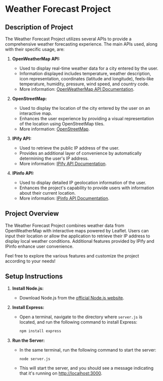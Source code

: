 # Weather Forecast Project
## Description of Project

The Weather Forecast Project utilizes several APIs to provide a comprehensive weather forecasting experience. The main APIs used, along with their specific usage, are:

1. **OpenWeatherMap API:**
   - Used to display real-time weather data for a city entered by the user.
   - Information displayed includes temperature, weather description, icon representation, coordinates (latitude and longitude), feels-like temperature, humidity, pressure, wind speed, and country code.
   - More information: [OpenWeatherMap API Documentation](https://openweathermap.org/api).

2. **OpenStreetMap:**
   - Used to display the location of the city entered by the user on an interactive map.
   - Enhances the user experience by providing a visual representation of the location using OpenStreetMap tiles.
   - More information: [OpenStreetMap](https://www.openstreetmap.org/).

3. **IPify API:**
   - Used to retrieve the public IP address of the user.
   - Provides an additional layer of convenience by automatically determining the user's IP address.
   - More information: [IPify API Documentation](https://www.ipify.org/).

4. **IPinfo API:**
   - Used to display detailed IP geolocation information of the user.
   - Enhances the project's capability to provide users with information about their current location.
   - More information: [IPinfo API Documentation](https://ipinfo.io/developers).


## Project Overview

The Weather Forecast Project combines weather data from OpenWeatherMap with interactive maps powered by Leaflet. Users can input their location or allow the application to retrieve their IP address to display local weather conditions. Additional features provided by IPify and IPinfo enhance user convenience.

Feel free to explore the various features and customize the project according to your needs!

## Setup Instructions

1. **Install Node.js:**
   - Download Node.js from the [official Node.js website](https://nodejs.org/).

2. **Install Express:**
   - Open a terminal, navigate to the directory where `server.js` is located, and run the following command to install Express:
     ```bash
     npm install express
     ```

3. **Run the Server:**
   - In the same terminal, run the following command to start the server:
     ```bash
     node server.js
     ```
   - This will start the server, and you should see a message indicating that it's running on [http://localhost:3000](http://localhost:3000).


